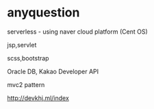 # anyquestion

serverless - using naver cloud platform (Cent OS)

jsp,servlet

scss,bootstrap

Oracle DB, Kakao Developer API

mvc2 pattern

http://devkhj.ml/index
